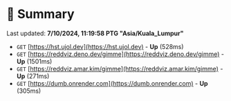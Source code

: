 # 📖 Summary
Last updated: **7/10/2024, 11:19:58 PTG "Asia/Kuala_Lumpur"**

- `GET` [https://hst.ujol.dev](https://hst.ujol.dev) - **Up** (528ms)
- `GET` [https://reddviz.deno.dev/gimme](https://reddviz.deno.dev/gimme) - **Up** (1501ms)
- `GET` [https://reddviz.amar.kim/gimme](https://reddviz.amar.kim/gimme) - **Up** (271ms)
- `GET` [https://dumb.onrender.com](https://dumb.onrender.com) - **Up** (305ms)
